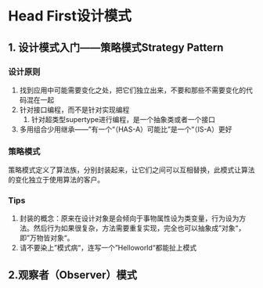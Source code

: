 # Head First设计模式

## 1. 设计模式入门——策略模式Strategy Pattern

### 设计原则

1. 找到应用中可能需要变化之处，把它们独立出来，不要和那些不需要变化的代码混在一起
2. 针对接口编程，而不是针对实现编程
   1. 针对超类型supertype进行编程，是一个抽象类或者一个接口
3. 多用组合少用继承——”有一个“（HAS-A）可能比”是一个“（IS-A）更好

### 策略模式

策略模式定义了算法族，分别封装起来，让它们之间可以互相替换，此模式让算法的变化独立于使用算法的客户。

### Tips

1. 封装的概念：原来在设计对象是会倾向于事物属性设为类变量，行为设为方法。然后行为如果很复杂，方法需要重复实现，完全也可以抽象成”对象“，即”万物皆对象“。
2. 请不要染上”模式病“，连写一个”Helloworld“都能扯上模式

## 2.观察者（Observer）模式